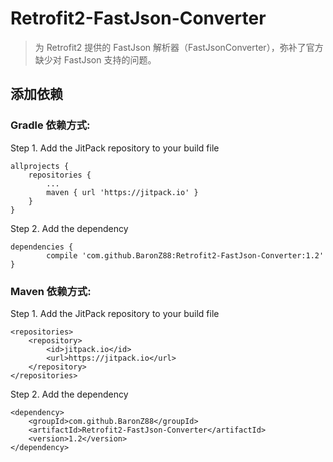 # Retrofit2-FastJson-Converter

> 为 Retrofit2 提供的 FastJson 解析器（FastJsonConverter），弥补了官方缺少对 FastJson 支持的问题。

## 添加依赖  

### Gradle 依赖方式:

Step 1. Add the JitPack repository to your build file

	allprojects {
		repositories {
			...
			maven { url 'https://jitpack.io' }
		}
	}
	
Step 2. Add the dependency

	dependencies {
	        compile 'com.github.BaronZ88:Retrofit2-FastJson-Converter:1.2'
	}
	

### Maven 依赖方式:

Step 1. Add the JitPack repository to your build file

	<repositories>
		<repository>
		    <id>jitpack.io</id>
		    <url>https://jitpack.io</url>
		</repository>
	</repositories>
    
Step 2. Add the dependency

	<dependency>
	    <groupId>com.github.BaronZ88</groupId>
	    <artifactId>Retrofit2-FastJson-Converter</artifactId>
	    <version>1.2</version>
	</dependency>

